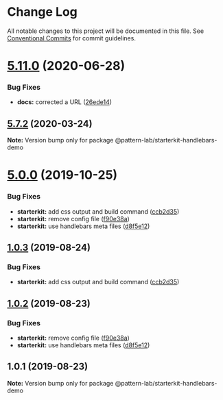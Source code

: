 # Change Log

All notable changes to this project will be documented in this file.
See [Conventional Commits](https://conventionalcommits.org) for commit guidelines.

# [5.11.0](https://github.com/pattern-lab/patternlab-node/compare/v5.10.2...v5.11.0) (2020-06-28)


### Bug Fixes

* **docs:** corrected a URL ([26ede14](https://github.com/pattern-lab/patternlab-node/commit/26ede14a6eafe8649cbc6b0076d84f1d323c3e20))





## [5.7.2](https://github.com/pattern-lab/patternlab-node/compare/v5.7.1...v5.7.2) (2020-03-24)

**Note:** Version bump only for package @pattern-lab/starterkit-handlebars-demo






# [5.0.0](https://github.com/pattern-lab/patternlab-node/compare/v3.0.0-beta.3...v5.0.0) (2019-10-25)


### Bug Fixes

* **starterkit:** add css output and build command ([ccb2d35](https://github.com/pattern-lab/patternlab-node/commit/ccb2d3569b741220324a3fa738ab3d4d2eb97ffe))
* **starterkit:** remove config file ([f90e38a](https://github.com/pattern-lab/patternlab-node/commit/f90e38aa873dcff0dd08fe4dabc3b71bf95080b6))
* **starterkit:** use handlebars meta files ([d8f5e12](https://github.com/pattern-lab/patternlab-node/commit/d8f5e12471bd783bd3755626701ecc17669fc761))






## [1.0.3](https://github.com/pattern-lab/patternlab-node/compare/@pattern-lab/starterkit-handlebars-demo@1.0.2...@pattern-lab/starterkit-handlebars-demo@1.0.3) (2019-08-24)


### Bug Fixes

* **starterkit:** add css output and build command ([ccb2d35](https://github.com/pattern-lab/patternlab-node/commit/ccb2d35))





## [1.0.2](https://github.com/pattern-lab/patternlab-node/compare/@pattern-lab/starterkit-handlebars-demo@1.0.1...@pattern-lab/starterkit-handlebars-demo@1.0.2) (2019-08-23)


### Bug Fixes

* **starterkit:** remove config file ([f90e38a](https://github.com/pattern-lab/patternlab-node/commit/f90e38a))
* **starterkit:** use handlebars meta files ([d8f5e12](https://github.com/pattern-lab/patternlab-node/commit/d8f5e12))





## 1.0.1 (2019-08-23)

**Note:** Version bump only for package @pattern-lab/starterkit-handlebars-demo
